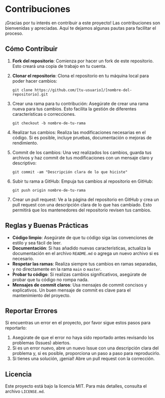 # Contribuciones

¡Gracias por tu interés en contribuir a este proyecto! Las contribuciones son bienvenidas y apreciadas. Aquí te dejamos algunas pautas para facilitar el proceso.

## Cómo Contribuir

1. **Fork del repositorio**: Comienza por hacer un fork de este repositorio. Esto creará una copia de trabajo en tu cuenta.
2. **Clonar el repositorio**: Clona el repositorio en tu máquina local para poder hacer cambios:
   ```
   git clone https://github.com/[tu-usuario]/[nombre-del-repositorio].git
3. Crear una rama para tu contribución: Asegúrate de crear una rama nueva para tus cambios. Esto  facilita la gestión de diferentes características o correcciones.
    ```
    git checkout -b nombre-de-tu-rama
4. Realizar tus cambios: Realiza las modificaciones necesarias en el código. Si es posible, incluye pruebas, documentación o mejoras de rendimiento.

5. Commit de los cambios: Una vez realizados los cambios, guarda tus archivos y haz commit de tus modificaciones con un mensaje claro y descriptivo:
   ```
   git commit -am "Descripción clara de lo que hiciste"
6. Subir tu rama a GitHub: Empuja tus cambios al repositorio en GitHub:
   ```
   git push origin nombre-de-tu-rama
7. Crear un pull request: Ve a la página del repositorio en GitHub y crea un pull request con una descripción clara de lo que has cambiado. Esto permitirá que los mantenedores del repositorio revisen tus cambios.
## Reglas y Buenas Prácticas
 - **Código limpio**: Asegúrate de que tu código siga las convenciones de estilo y sea fácil de leer.
 - **Documentación**: Si has añadido nuevas características, actualiza la documentación en el archivo  `README.md` o agrega un nuevo archivo si es necesario.
 - **Respetar las ramas**: Realiza siempre tus cambios en ramas separadas, y no directamente en la rama `main` o  `master`.
 - **Probar tu código**: Si realizas cambios significativos, asegúrate de probar que tu código no rompa nada.
 - **Mensajes de commit claros**: Usa mensajes de commit concisos y explicativos. Un buen mensaje de commit es clave para el mantenimiento del proyecto.
## Reportar Errores
Si encuentras un error en el proyecto, por favor sigue estos pasos para reportarlo:

1. Asegúrate de que el error no haya sido reportado antes revisando los problemas (Issues) abiertos.
2. Si es un error nuevo, abre un nuevo Issue con una descripción clara del problema y, si es posible, proporciona un paso a paso para reproducirlo.
3. Si tienes una solución, ¡genial! Abre un pull request con la corrección.
## Licencia
Este proyecto está bajo la licencia MIT. Para más detalles, consulta el archivo `LICENSE.md`.

